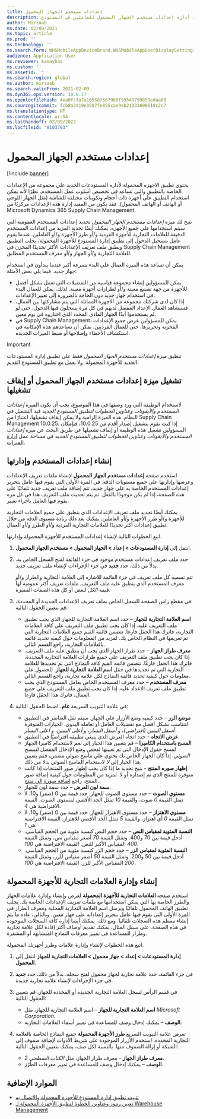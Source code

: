 ```yaml
---
title: إعدادات مستخدم الجهاز المحمول
description: يوضح هذا الموضوع كيفيه أداره إعدادات مستخدم الجهاز المحمول للعاملين في المستودع.
author: Mirzaab
ms.date: 02/09/2021
ms.topic: article
ms.prod: ''
ms.technology: ''
ms.search.form: WHSMobileAppDeviceBrand,WHSMobileAppUserDisplaySettings
audience: Application User
ms.reviewer: kamaybac
ms.custom: ''
ms.assetid: ''
ms.search.region: global
ms.author: mirzaab
ms.search.validFrom: 2021-02-09
ms.dyn365.ops.version: 10.0.17
ms.openlocfilehash: 4ea0fcfa7a165587567968f95549799859edaa60
ms.sourcegitcommit: fcb8a3419e3597fe855cae9eb21333698518c2c7
ms.translationtype: HT
ms.contentlocale: ar-SA
ms.lasthandoff: 02/09/2022
ms.locfileid: "8103703"
---
```

# <a name="mobile-device-user-settings"></a>إعدادات مستخدم الجهاز المحمول

[!include [banner](../../includes/banner.md)]

يحتوي تطبيق الاجهزه المحمولة لأداره المستودعات الجديد علي مجموعه من الإعدادات الخاصة بالتطبيق والتي تساعد في تخصيص أسلوب عمل المستخدم. نظرًا لأنه يمكن استخدام التطبيق على أجهزة ذات أحجام وتكوينات مختلفة للشاشة (مثل الجهاز اللوحي أو الهاتف أو الهاتف المحمول)، فقد يكون من المفيد إدارة هذه الإعدادات مركزيًا من Microsoft Dynamics 365 Supply Chain Management.

تتيح لك ميزه *إعدادات مستخدم الجهاز المحمول* تحديد إعدادات المستخدم العمومية التي سيتم استخدامها علي جميع الأجهزة. يمكنك أيضًا تحديد المزيد من إعدادات المستخدم الدقيقة للعلامات التجارية للأجهزة الفردية و/أو طرز الأجهزة و/أو العاملين. عندما يقوم عامل بتسجيل الدخول إلى تطبيق إدارة المستودع للأجهزة المحمولة، يجلب التطبيق ويطبق ملف تعريف الإعدادات الأكثر تحديدًا المخزن في Supply Chain Management للعلامة التجارية و/أو الجهاز و/أو معرف المستخدم المطابق.

يمكن أن تساعد هذه الميزة العمال على البدء بسرعة أكبر عندما يبدأون في استخدام جهاز جديد. فيما يلي بعض الأمثلة:

- يمكن للمسؤولين إنشاء مجموعة قياسية من التفضيلات التي تعمل بشكل أفضل للأجهزة من جهة تصنيع معينة و/أو لطرازات أجهزة معينة. لذلك، يمكن للعمال البدء في استخدام جهاز جديد دون الحاجة بالضرورة إلى تغيير الإعدادات.
- إذا كان لدى شركتك مجموعة من الأجهزة المماثلة التي يتم مشاركتها بين العمال، فسيشاهد العمال الإعداد المفضل لديهم في كل مرة يسجلون فيها الدخول، حتى لو لم يستخدموا أبدًا الجهاز المادي المحدد الذي اختاروه في يوم معين.
- في Supply Chain Management، يمكن للمسؤولين عرض جميع الإعدادات المخزنة وتحريرها، حتى للعمال الفرديين. يمكن أن تساعدهم هذه الإمكانية في استكشاف الأخطاء وإصلاحها أو ضبط الميزات الجديدة.

> [!IMPORTANT]
> تنطبق ميزة *إعدادات مستخدم الجهاز المحمول* فقط على تطبيق إدارة المستودعات الجديد للأجهزة المحمولة. ولا يعمل مع تطبيق المستودع القديم.

## <a name="turn-the-mobile-device-user-settings-feature-on-or-off"></a>تشغيل ميزة إعدادات مستخدم الجهاز المحمول أو إيقاف تشغيلها

لاستخدام الوظيفة التي ورد وصفها في هذا الموضوع، يجب أن تكون الميزة *إعدادات المستخدم والأيقونات وعناوين الخطوات لتطبيق المستودع الجديد‬* قيد التشغيل في النظام. هذه الميزة إلزامية ولا يمكن إيقاف تشغيلها، اعتبارًا من Supply Chain Management 10.0.25. إذا كنت تقوم بتشغيل إصدار أقدم من 10.0.25، فبإمكان المسؤولين تشغيل هذه الوظيفة أو إيقاف تشغيلها عن طريق البحث عن ميزة *إعدادات المستخدم والأيقونات وعناوين الخطوات لتطبيق المستودع الجديد‬* في مساحة عمل [إدارة الميزات](../../fin-ops-core/fin-ops/get-started/feature-management/feature-management-overview.md).

## <a name="create-and-manage-user-settings"></a>إنشاء إعدادات المستخدم وإدارتها

استخدم صفحة **إعدادات مستخدم الجهاز المحمول** لإنشاء ملفات تعريف الإعدادات وعرضها وإدارتها على جميع مستويات الدقة. في المرة الأولى التي يقوم فيها عامل بتحرير إعدادات المستخدم الخاصة به على جهاز جديد، تتم إضافة ملف تعريف جديد تلقائيًا على هذه الصفحة، إذا لم يكن موجودًا بالفعل. ثم يتم تحديث ملف التعريف هذا في كل مره يقوم فيها العامل باجراء تغيير.

يمكنك أيضًا تحديد ملف تعريف الإعدادات الذي ينطبق على جميع العلامات التجارية للأجهزة و/أو طرز الأجهزة و/أو العاملين. يمكنك بعد ذلك زيادة مستوى الدقة من خلال تطبيق إعدادات أكثر تحديدًا للعلامات التجارية الفردية و/أو الطرز و/أو العمال.

اتبع الخطوات التالية لإنشاء إعدادات المستخدم للأجهزة المحمولة وإدارتها.

1. انتقل إلى **إدارة المستودعات \> إعداد \> الجهاز المحمول \> مستخدم الجهاز المحمول**.
1. حدد ملف تعريف إعدادات مستخدم موجود في جزء القائمة لفتح السجل الخاص به. بدلاً من ذلك، حدد **جديد** في جزء الإجراءات لإنشاء ملف تعريف جديد.

    تتم تسميه كل ملف تعريف في جزء القائمة للاشاره إلى العلامة التجارية والطراز و/أو معرف المستخدم الذي ينطبق عليه ملف التعريف. ملفات تعريف أكثر عمومية لها قيمه *الكل* لبعض أو كل هذه الصفات المميزة.

1. في مقطع راس الصفحة للسجل الخاص بملف تعريف الإعدادات الجديدة أو المحددة، قم بتعيين الحقول التالية:

    - **اسم العلامة التجارية للجهاز** – حدد اسم العلامة التجارية للجهاز الذي يجب تطبيق ملف التعريف عليه. إذا كان يجب تطبيق ملف التعريف علي كافة العلامات التجارية، فاترك هذا الحقل فارغا. تتضمن قائمه القيم جميع العلامات التجارية التي تم تعريفها في النظام الخاص بك. لمزيد من المعلومات حول كيفيه تحديد قائمه بالعلامات التجارية، راجع القسم التالي.
    - **معرف طراز الجهاز** – حدد طراز الجهاز الذي يجب أن ينطبق عليه ملف التعريف. إذا كان يجب تطبيق ملف التعريف على جميع طرازات العلامة التجارية المحددة، فاترك هذا الحقل فارغًا. تتضمن قائمه القيم كافة النماذج التي تم تحديدها للعلامة التجارية التي تم تحديدها في حقل **اسم العلامة التجارية للجهاز**. للحصول على معلومات حول كيفية تحديد قائمة النماذج لكل علامة تجارية، راجع القسم التالي.
    - **معرف المستخدم** – حدد معرف المستخدم الخاص بعامل المستودع الذي يجب تطبيق ملف تعريف الاعداد عليه. إذا كان يجب تطبيق ملف التعريف علي جميع العمال، فاترك هذا الحقل فارغا.

1. في علامة التبويب السريعة **عام**، اضبط الحقول التالية:

    - **موضع الزر** – حدد كيفيه وضع الأزرار علي الجهاز. سيتم نقل العناصر في التطبيق لتتناسب بشكل أفضل مع تفضيلات العامل أو تعامله اليدوي. الخيارات المتوفرة *أسفل اليمين (افتراضي)*، و *أسفل اليسار*، و *أعلى اليمين*، و *أعلى اليسار*.
    - **عرض الاتجاه** – حدد اتجاه العرض الذي ينبغي تطبيقه افتراضيًا في التطبيق.
    - **المسح باستخدام الكاميرا** – قم بتعيين هذا الخيار إلى *نعم* لاستخدام كاميرا الجهاز لمسح حقول الإدخال التي تم تعيينها لفحص وضع الإدخال المفضل *للمسح الضوئي*. إذا كان الجهاز الخاص بك يحتوي علي ماسح ضوئي مضمن، فقم بتعيين هذا الخيار إلى *لا* لاستخدام الماسح الضوئي بدلا من ذلك.
    - **إظهار صوره المنتج** - يتيح تحديد ما إذا كان يجب إظهار صور المنتجات إذا كانت متوفرة للمنتج الذي تم إصداره أو لا. لمزيد من المعلومات حول كيفية إضافة صور المنتج، راجع [إضافة صورة إلى منتج](../pim/tasks/add-image-product.md).
    - **سمة لون العرض** – حدد سمة لون للجهاز.
    - **مستوي الصوت** – حدد مستوى الصوت للجهاز. حدد قيمة بين 0 (صفر) و10. لا تمثل القيمة *0* صوت، والقيمة *10* تمثل الحد الأقصى لمستوى الصوت. القيمة الافتراضية هي *4*.
    - **مستوي الاهتزاز** – حدد مستوى الاهتزاز للجهاز. حدد قيمة بين 0 (صفر) و10. لا تمثل القيمة *0* أي اهتزاز، والقيمة *5* تمثل الحد الأقصى للاهتزاز. القيمة الافتراضية هي *1*.
    - **النسبة المئوية لمقياس النص** – حدد حجم النص كنسبة مئوية من الحجم القياسي. أدخل قيمة بين 70 و400. وتمثل القيمة *70* أصغر مقياس نص، وتمثل القيمة *400* المقياس الأكبر للنص. القيمة الافتراضية هي *100*.
    - **النسبة المئوية لمقياس الزر** – حدد حجم الزر كنسبة مئوية من الحجم القياسي. أدخل قيمة بين 50 و200. وتمثل القيمة *50* أصغر مقياس للزر، وتمثل القيمة *200* المقياس الأكبر للزر. القيمة الافتراضية هي *100*.

## <a name="create-and-manage-mobile-device-brands"></a>إنشاء وإدارة العلامات التجارية للأجهزة المحمولة

استخدم صفحة **العلامات التجارية للأجهزة المحمولة** لعرض وإنشاء وإدارة علامات الجهاز والطرز الخاصة بها التي يمكن استخدامها مع ملفات تعريف الإعدادات الخاصة بك. يجلب تطبيق الهاتف المحمول تلقائيًا ويرسل اسم العلامة التجارية المحلية ومعرف الطراز في المرة الأولى التي يقوم فيها عامل بتحرير إعداداته على جهاز معين. وبالتالي، عاده ما يتم إنشاء معظم هذه السجلات تلقائيا. ومع ذلك، يمكنك أيضا إدارة كافة السجلات الموجودة في هذه الصفحة. على سبيل المثال، يمكنك تقديم أوصاف أكثر إفادة لكل علامة تجارية وطراز للمساعدة في تمييز معرفات النماذج المتشابهة أو المشفرة.

اتبع هذه الخطوات لإنشاء وإدارة علامات وطرز أجهزتك المحمولة.

1. انتقل إلى **‎إدارة المستودعات \> إعداد \> جهاز محمول \> العلامات التجارية للجهاز المحمول**.
1. في جزء القائمة، حدد علامة تجارية لجهاز محمول لفتح سجله. بدلاً من ذلك، حدد **جديد** في جزء الإجراءات لإنشاء علامة تجارية جديدة.
1. في قسم الرأس لسجل العلامة التجارية الجديدة أو المحددة للجهاز، قم بتعيين الحقول التالية:

    - **اسم العلامة التجارية للجهاز** – اسم العلامة التجارية للجهاز، مثل *Microsoft Corporation*.
    - **الوصف** – يمكنك إدخال وصف للمساعدة في تمييز أسماء العلامات التجارية.

1. تعرض علامة التبويب السريع **طرز الأجهزة المحمولة** جميع النماذج الخاصة بالعلامة التجارية المحددة. استخدم الأزرار الموجودة على شريط الأدوات لإضافة صفوف إلى الشبكة أو إزالة الصفوف منها. بالنسبة لكل صف، يمكنك بتعيين الحقول التالية:

    - **معرف طراز الجهاز** – معرف طراز الجهاز، مثل *الكتاب السطحي 2*.
    - **الوصف** – يمكنك إدخال وصف للمساعدة في تمييز معرفات الطُرُز.

## <a name="additional-resources"></a>الموارد الإضافية

- [تثبيت تطبيق إدارة المستودع للأجهزة المحمولة والاتصال به](install-configure-warehouse-management-app.md)
- [تعيين رموز وعناوين الخطوة لتطبيق الأجهزة المحمولة لـ Warehouse Management](step-icons-titles.md)